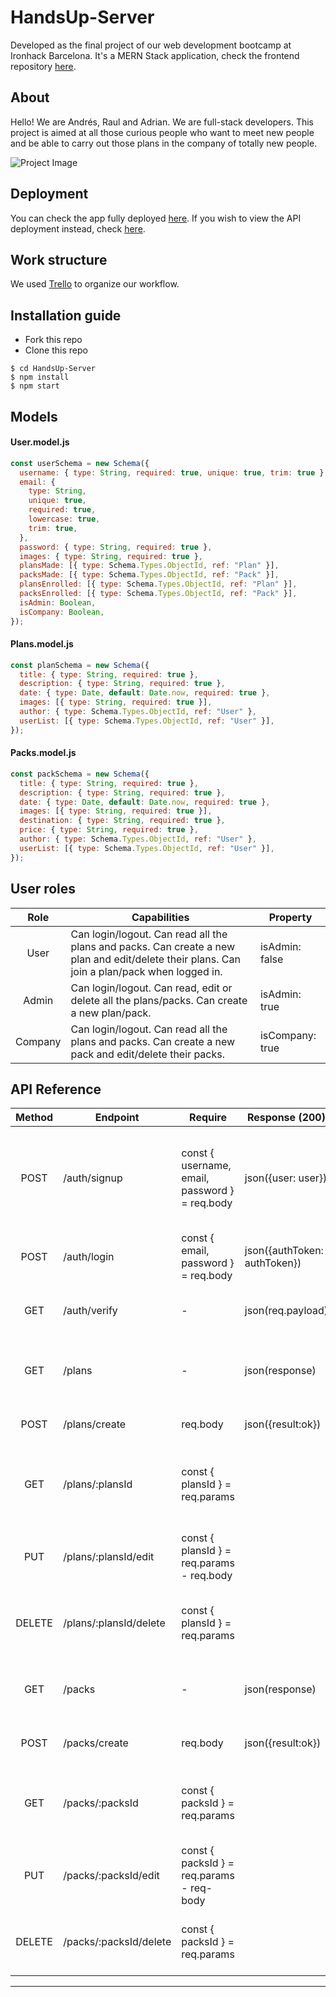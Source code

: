 # HandsUp-Server

Developed as the final project of our web development bootcamp at Ironhack Barcelona. It's a MERN Stack application, check the frontend repository [here](https://github.com/admartinbarcelo/HandsUp-Client).

## About

Hello! We are Andrés, Raul and Adrian. We are full-stack developers. This project is aimed at all those curious people who want to meet new people and be able to carry out those plans in the company of totally new people.

![Project Image](https://images.pexels.com/photos/1000445/pexels-photo-1000445.jpeg?auto=compress&cs=tinysrgb&w=1260&h=750&dpr=1)

## Deployment

You can check the app fully deployed [here](https://handsup-project.netlify.app/). If you wish to view the API deployment instead, check [here](https://handsup.fly.dev/api).

## Work structure

We used [Trello](https://trello.com/b/16pVaciY/final-project) to organize our workflow.

## Installation guide

- Fork this repo
- Clone this repo

```shell
$ cd HandsUp-Server
$ npm install
$ npm start
```

## Models

#### User.model.js

```js
const userSchema = new Schema({
  username: { type: String, required: true, unique: true, trim: true },
  email: {
    type: String,
    unique: true,
    required: true,
    lowercase: true,
    trim: true,
  },
  password: { type: String, required: true },
  images: { type: String, required: true },
  plansMade: [{ type: Schema.Types.ObjectId, ref: "Plan" }],
  packsMade: [{ type: Schema.Types.ObjectId, ref: "Pack" }],
  plansEnrolled: [{ type: Schema.Types.ObjectId, ref: "Plan" }],
  packsEnrolled: [{ type: Schema.Types.ObjectId, ref: "Pack" }],
  isAdmin: Boolean,
  isCompany: Boolean,
});
```

#### Plans.model.js

```js
const planSchema = new Schema({
  title: { type: String, required: true },
  description: { type: String, required: true },
  date: { type: Date, default: Date.now, required: true },
  images: [{ type: String, required: true }],
  author: { type: Schema.Types.ObjectId, ref: "User" },
  userList: [{ type: Schema.Types.ObjectId, ref: "User" }],
});
```

#### Packs.model.js

```js
const packSchema = new Schema({
  title: { type: String, required: true },
  description: { type: String, required: true },
  date: { type: Date, default: Date.now, required: true },
  images: [{ type: String, required: true }],
  destination: { type: String, required: true },
  price: { type: String, required: true },
  author: { type: Schema.Types.ObjectId, ref: "User" },
  userList: [{ type: Schema.Types.ObjectId, ref: "User" }],
});
```

## User roles

|  Role   | Capabilities                                                                                                                                | Property        |
| :-----: | ------------------------------------------------------------------------------------------------------------------------------------------- | --------------- |
|  User   | Can login/logout. Can read all the plans and packs. Can create a new plan and edit/delete their plans. Can join a plan/pack when logged in. | isAdmin: false  |
|  Admin  | Can login/logout. Can read, edit or delete all the plans/packs. Can create a new plan/pack.                                                 | isAdmin: true   |
| Company | Can login/logout. Can read all the plans and packs. Can create a new pack and edit/delete their packs.                                      | isCompany: true |

## API Reference

| Method | Endpoint               | Require                                        | Response (200)               | Action                                                             |
| :----: | ---------------------- | ---------------------------------------------- | ---------------------------- | ------------------------------------------------------------------ |
|  POST  | /auth/signup           | const { username, email, password } = req.body | json({user: user})           | Registers the user in the database and returns the logged in user. |
|  POST  | /auth/login            | const { email, password } = req.body           | json({authToken: authToken}) | Logs in a user already registered.                                 |
|  GET   | /auth/verify           | -                                              | json(req.payload)            | Verifies token stored on the client                                |
|  GET   | /plans                 | -                                              | json(response)               | Returns all plans stored in the database                           |
|  POST  | /plans/create          | req.body                                       | json({result:ok})            | Creates a plan in the database.                                    |
|  GET   | /plans/:plansId        | const { plansId } = req.params                 |                              | Returns the information of the specific plan.                      |
|  PUT   | /plans/:plansId/edit   | const { plansId } = req.params - req.body      |                              | Edits a plan if you're the user who made it.                       |
| DELETE | /plans/:plansId/delete | const { plansId } = req.params                 |                              | Deletes a plan if you're the user who made it.                     |
|  GET   | /packs                 | -                                              | json(response)               | Returns all packs stored in the database                           |
|  POST  | /packs/create          | req.body                                       | json({result:ok})            | Creates a pack in the database.                                    |
|  GET   | /packs/:packsId        | const { packsId } = req.params                 |                              | Returns the information of the specific pack.                      |
|  PUT   | /packs/:packsId/edit   | const { packsId } = req.params - req-body      |                              | Edits a pack if you're the user who made it.                       |
| DELETE | /packs/:packsId/delete | const { packsId } = req.params                 |                              | Deletes a pack if you're the user who made it.                     |

---
